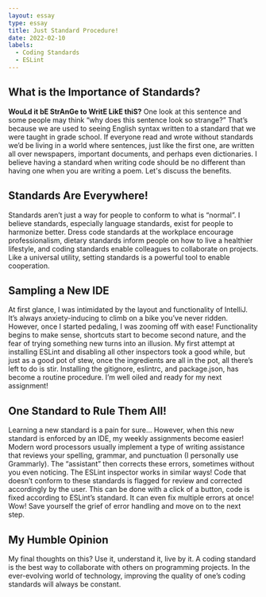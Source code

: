 ```yaml
---
layout: essay
type: essay
title: Just Standard Procedure!
date: 2022-02-10
labels:
  - Coding Standards
  - ESLint
---
```


## What is the Importance of Standards?

**WouLd it bE StrAnGe to WritE LikE thiS?** One look at this sentence and some people may think “why does this sentence look so strange?” That’s because we are used to seeing English syntax written to a standard that we were taught in grade school. If everyone read and wrote without standards we’d be living in a world where sentences, just like the first one, are written all over newspapers, important documents, and perhaps even dictionaries. I believe having a standard when writing code should be no different than having one when you are writing a poem. Let's discuss the benefits.

## Standards Are Everywhere!

Standards aren’t just a way for people to conform to what is “normal”. I believe standards, especially language standards, exist for people to harmonize better. Dress code standards at the workplace encourage professionalism, dietary standards inform people on how to live a healthier lifestyle, and coding standards enable colleagues to collaborate on projects. Like a universal utility, setting standards is a powerful tool to enable cooperation.

## Sampling a New IDE

At first glance, I was intimidated by the layout and functionality of IntelliJ. It’s always anxiety-inducing to climb on a bike you’ve never ridden. However, once I started pedaling, I was zooming off with ease! Functionality begins to make sense, shortcuts start to become second nature, and the fear of trying something new turns into an illusion. My first attempt at installing ESLint and disabling all other inspectors took a good while, but just as a good pot of stew, once the ingredients are all in the pot, all there’s left to do is stir. Installing the gitignore, eslintrc, and package.json, has become a routine procedure. I’m well oiled and ready for my next assignment!

## One Standard to Rule Them All!

Learning a new standard is a pain for sure… However, when this new standard is enforced by an IDE, my weekly assignments become easier! Modern word processors usually implement a type of writing assistance that reviews your spelling, grammar, and punctuation (I personally use Grammarly). The “assistant” then corrects these errors, sometimes without you even noticing. The ESLint inspector works in similar ways! Code that doesn’t conform to these standards is flagged for review and corrected accordingly by the user. This can be done with a click of a button, code is fixed according to ESLint’s standard. It can even fix multiple errors at once! Wow! Save yourself the grief of error handling and move on to the next step.

## My Humble Opinion

My final thoughts on this? Use it, understand it, live by it. A coding standard is the best way to collaborate with others on programming projects. In the ever-evolving world of technology, improving the quality of one’s coding standards will always be constant.
